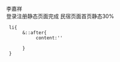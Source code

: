 李嘉祥  
     登录注册静态页面完成
     民宿页面首页静态30%




     li{
          &::after{
               content:''
               
          }
     }
